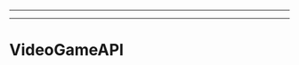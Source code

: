 -------------------------
----------------------------------------------------------------------------------------------------
# VideoGameAPI
